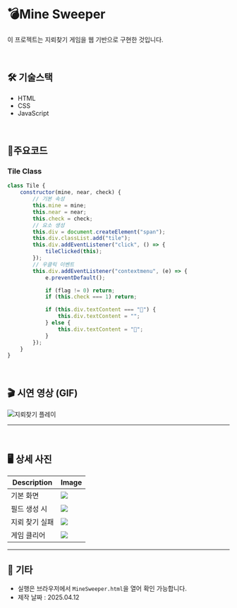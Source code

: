 # 💣Mine Sweeper

이 프로젝트는 지뢰찾기 게임을 웹 기반으로 구현한 것입니다.  

<br>

## 🛠 기술스택
- HTML
- CSS
- JavaScript

<br>

## 📝주요코드
### Tile Class
```js
class Tile {
    constructor(mine, near, check) {
        // 기본 속성
        this.mine = mine;
        this.near = near;
        this.check = check;
        // 요소 생성
        this.div = document.createElement("span");
        this.div.classList.add("tile");
        this.div.addEventListener("click", () => {
            tileClicked(this);
        });
        // 우클릭 이벤트
        this.div.addEventListener("contextmenu", (e) => {
            e.preventDefault();

            if (flag != 0) return;
            if (this.check === 1) return;

            if (this.div.textContent === "🚩") {
                this.div.textContent = "";
            } else {
                this.div.textContent = "🚩";
            }
        });
    }
}
```

<br>

## 🎬 시연 영상 (GIF)

![지뢰찾기 플레이](https://github.com/user-attachments/assets/463060a4-5086-47ee-9bc7-4b38c915c7a5)

---

<br>

## 🖥️ 상세 사진
|Description|Image|
|--|--|
|기본 화면|<img src="https://github.com/user-attachments/assets/ab499d14-be7e-4d54-bc92-f1d146220e48">|  
|필드 생성 시|<img src="https://github.com/user-attachments/assets/3c4cc947-4e91-40b4-b8ca-cf15b3d53f4b">|
|지뢰 찾기 실패|<img src="https://github.com/user-attachments/assets/1738d77d-4e45-40f2-b800-8c9fc6426594">|
|게임 클리어|<img src="https://github.com/user-attachments/assets/5563fb65-e96d-49cb-84e1-b019b2e8f1e2">|

---

## 📂 기타

- 실행은 브라우저에서 `MineSweeper.html`을 열어 확인 가능합니다.
- 제작 날짜 : 2025.04.12
